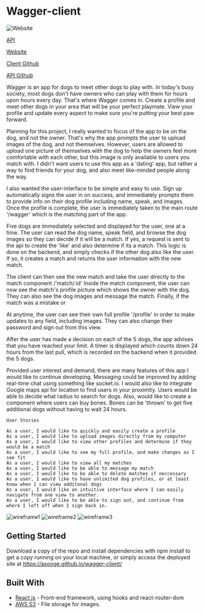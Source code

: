 # Wagger-client
![Website](https://i.imgur.com/OzaCqhE.jpg)

[API](https://protected-beach-93259.herokuapp.com/)

[Website](https://asooge.github.io/wagger-client/)

[Client Github](https://github.com/asooge/wagger-client)

[API Github](https://github.com/asooge/wagger-api)

Wagger is an app for dogs to meet other dogs to play with. In today's busy society, most dogs
don't have owners who can play with them for hours upon hours every day. That's where Wagger
comes in. Create a profile and meet other dogs in your area that will be your perfect
playmate. View your profile and update every aspect to make sure you're putting your
best paw forward.

Planning for this project, I really wanted to focus of the app to be on the dog, and
not the owner. That's why the app prompts the user to upload images of the dog, and
not themselves. However, users are allowed to upload one picture of themselves with
the dog to help the owners feel more comfortable with each other, but this image is only
available to users you match with. I didn't want users to use this app as a 'dating'
app, but rather a way to find friends for your dog, and also meet like-minded people
along the way.

I also wanted the user-interface to be simple and easy to use. Sign up automatically
signs the user in on success, and immediately prompts them to provide info on their
dog profile including name, speak, and images. Once the profile is complete, the user
is immediately taken to the main route '/wagger' which is the matching part of the app.

Five dogs are immediately selected and displayed for the user, one at a time. The
user can read the dog name, speak field, and browse the dog images so they can decide
if it will be a match. If yes, a request is sent to the api to create the 'like' and
also determine if its a match. This logic is done on the backend, and simply checks if
the other dog also like the user. If so, it creates a match and returns the user
information with the new match.

The client can then see the new match and take the user directly to the match component
/'match/:id'
Inside the match component, the user can now see the match's profile picture which
shows the owner with the dog. They can also see the dog images and message the match.
Finally, if the match was a mistake or

At anytime, the user can see their own full profile '/profile' in order to make updates to any
field, including images. They can also change their password and sign out from this
view.

After the user has made a decision on each of the 5 dogs, the app advises that
you have reached your limit. A timer is displayed which counts down 24 hours from
the last pull, which is recorded on the backend when it provided the 5 dogs.

Provided user interest and demand, there are many features of this app I would like
to continue developing. Messaging could be improved by adding real-time chat using
something like socket.io. I would also like to integrate Google maps api for location
to find users in your proximity. Users would be able to decide what radius to search
for dogs. Also, would like to create a component where users can buy bones. Bones can
be 'thrown' to get five additional dogs without having to wait 24 hours.

```
User Stories

As a user, I would like to quickly and easily create a profile
As a user, I would like to upload images directly from my computer
As a user, I would like to view other profiles and determine if they would be a match
As a user, I would like to see my full profile, and make changes as I see fit
As a user, I would like to view all my matches
As a user, I would like to be able to message my match
As a user, I would like to be able to delete matches if neccessary
As a user, I would like to have unlimited dog profiles, or at least know when I can view additonal dogs
As a user, I would like an intuitive interface where I can easily navigate from one view to another.
As a user, I would like to be able to sign out, and continue from where I left off when I sign back in.
```

![wireframe1](https://i.imgur.com/C9lN4Ct.jpg)
![wireframe2](https://i.imgur.com/S2pY6hH.jpg)
![wireframe3](https://i.imgur.com/Y8Qd85x.jpg)

## Getting Started

Download a copy of the repo and install dependencies with npm install to get a
copy running on your local machine, or simply access the deployed site at https://asooge.github.io/wagger-client/

## Built With

* [React.js](https://reactjs.org/) - Front-end framework, using hooks and react-router-dom
* [AWS S3](https://aws.amazon.com/s3/) - File storage for images.
